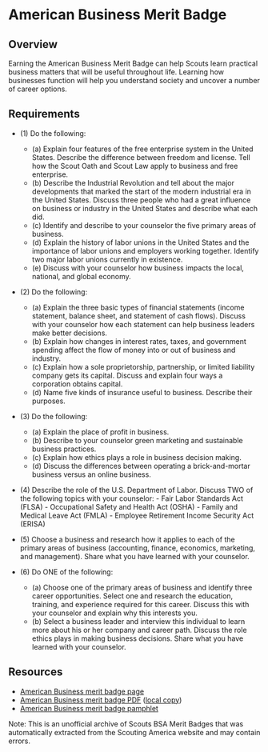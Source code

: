 

# American Business Merit Badge


## Overview



Earning the American Business Merit Badge can help Scouts learn practical business matters that will be useful throughout life. Learning how businesses function will help you understand society and uncover a number of career options.

## Requirements

* (1) Do the following:
    * (a) Explain four features of the free enterprise system in the United States. Describe the difference between freedom and license. Tell how the Scout Oath and Scout Law apply to business and free enterprise.
    * (b) Describe the Industrial Revolution and tell about the major developments that marked the start of the modern industrial era in the United States. Discuss three people who had a great influence on business or industry in the United States and describe what each did.
    * (c) Identify and describe to your counselor the five primary areas of business.
    * (d) Explain the history of labor unions in the United States and the importance of labor unions and employers working together. Identify two major labor unions currently in existence.
    * (e) Discuss with your counselor how business impacts the local, national, and global economy.


* (2) Do the following:
    * (a) Explain the three basic types of financial statements (income statement, balance sheet, and statement of cash flows). Discuss with your counselor how each statement can help business leaders make better decisions.
    * (b) Explain how changes in interest rates, taxes, and government spending affect the flow of money into or out of business and industry.
    * (c) Explain how a sole proprietorship, partnership, or limited liability company gets its capital. Discuss and explain four ways a corporation obtains capital.
    * (d) Name five kinds of insurance useful to business. Describe their purposes.


* (3) Do the following:
    * (a) Explain the place of profit in business.
    * (b) Describe to your counselor green marketing and sustainable business practices.
    * (c) Explain how ethics plays a role in business decision making.
    * (d) Discuss the differences between operating a brick-and-mortar business versus an online business.


* (4) Describe the role of the U.S. Department of Labor. Discuss TWO of the  following topics with your counselor: - Fair Labor Standards Act (FLSA) - Occupational Safety and Health Act (OSHA) - Family and Medical Leave Act (FMLA) - Employee Retirement Income Security Act (ERISA)
* (5) Choose a business and research how it applies to each of the primary areas of business (accounting, finance, economics, marketing, and management). Share what you have learned with your counselor.
* (6) Do ONE of the following:
    * (a) Choose one of the primary areas of business and identify three career opportunities. Select one and research the education, training, and experience required for this career. Discuss this with your counselor and explain why this interests you.
    * (b) Select a business leader and interview this individual to learn more about his or her company and career path. Discuss the role ethics plays in making business decisions. Share what you have learned with your counselor.




## Resources

- [American Business merit badge page](https://www.scouting.org/merit-badges/american-business/)
- [American Business merit badge PDF](https://filestore.scouting.org/filestore/Merit_Badge_ReqandRes/Pamphlets/American%20Business_2025.pdf) ([local copy](files/american-business-merit-badge.pdf))
- [American Business merit badge pamphlet](https://www.scoutshop.org/american-business-merit-badge-pamphlet-660202.html)

Note: This is an unofficial archive of Scouts BSA Merit Badges that was automatically extracted from the Scouting America website and may contain errors.